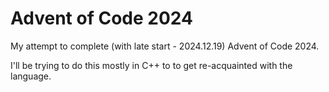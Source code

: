 # Advent of Code 2024
My attempt to complete (with late start - 2024.12.19) Advent of Code 2024.

I'll be trying to do this mostly in C++ to to get re-acquainted with the language.
